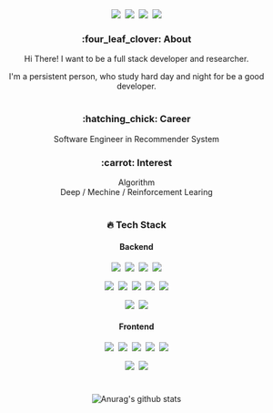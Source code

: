 <div align="center">
<a href="https://www.youtube.com/channel/UC7g9pnw7vjk80JUsxme7pBQ" target="_blank"><img src="https://img.shields.io/badge/YouTube-Dol AI-white?style=plastic&logo=youtube&logoColor=red"/></a>&nbsp;&nbsp;<a href="https://sungwookyoo.github.io/" target="_blank"><img src="https://img.shields.io/badge/Jekyll Blog-Data is new oil-white?style=plastic&logo=jekyll&logoColor=red"/></a>&nbsp;&nbsp;<a href="mailto:l22491360@gmail.com" target="_blank"><img src="https://img.shields.io/badge/-Gmail-d14836?style=flat-square&logo=Gmail&logoColor=white&link=mailto:l22491360@gmail.com"/></a>&nbsp;&nbsp<a href="https://www.linkedin.com/in/sung-wook-yoo-b98235165" target="_blank"><img src="https://img.shields.io/badge/LinkedIn-about-white?style=plastic&logo=linkedin&logoColor=blue"/></a>

<h3> :four_leaf_clover: About </h3>
  
<p>Hi There! I want to be a full stack developer and researcher.</p>
<p>I'm a persistent person, who study hard day and night for be a good developer.</p> 

#
<h3> :hatching_chick: Career </h3>
Software Engineer in Recommender System

<h3> :carrot: Interest </h3>
Algorithm <br>
Deep / Mechine / Reinforcement Learing

#
<h3> 🔥 Tech Stack </h3>
<h4> Backend </h4>
<p><img src="https://img.shields.io/badge/Python-white?style=flat&logo=Python&logoColor=#3776AB"/>&nbsp;&nbsp;<img src="https://img.shields.io/badge/c++-gray?style=flat&logo=cplusplus&logoColor=blue"/>&nbsp;&nbsp;<img src="https://img.shields.io/badge/scala-white?style=flat&logo=scala&logoColor=red"/>&nbsp;&nbsp;<img src="https://img.shields.io/badge/Java-white?style=flat&logo=Java&logoColor=blue"/></p>

<p><img src="https://img.shields.io/badge/MySQL-gray?style=flat&logo=MySQL&logoColor=blue"/>&nbsp;&nbsp;<img src="https://img.shields.io/badge/MongoDB-white?style=flat&logo=mongodb&logoColor=green"/>&nbsp;&nbsp;<img src="https://img.shields.io/badge/Redis-0769AD?style=flat&logo=redis&logoColor=black"/>&nbsp;&nbsp;<img src="https://img.shields.io/badge/Rocksdb-pink?style=flat&logo=rocksdb&logoColor=764ABC"/>&nbsp;&nbsp;<img src="https://img.shields.io/badge/Kafka-0769AD?style=flat&logo=kafka&logoColor=black"/></p>
  
<p><img src="https://img.shields.io/badge/Kubernetes-0769AD?style=flat&logo=kubernetes&logoColor=black"/>&nbsp;&nbsp;<img src="https://img.shields.io/badge/Docker-gray?style=flat&logo=docker&logoColor=blue"/></p>
  
<h4> Frontend </h4>
<p><img src="https://img.shields.io/badge/HTML5-E34F26?style=flat&logo=html5&logoColor=white"/>&nbsp;&nbsp;<img src="https://img.shields.io/badge/CSS3-1572B6?style=flat&logo=css3&logoColor=white"/>&nbsp;&nbsp;<img src="https://img.shields.io/badge/JavaScript-gray?style=flat&logo=JavaScript&logoColor=F7DF1E"/>&nbsp;&nbsp;<img src="https://img.shields.io/badge/React-gray?style=flat&logo=React&logoColor=61DAFB"/>&nbsp;&nbsp;<img src="https://img.shields.io/badge/django-white?style=flat&logo=django&logoColor=green"/></p>

<p><img src="https://img.shields.io/badge/GitHub-gray?style=flat&logo=GitHub&logoColor=black"/>&nbsp;&nbsp;<img src="https://img.shields.io/badge/Git-blue?style=flat&logo=Git&logoColor=F05032"/></p>
  
#
![Anurag's github stats](https://github-readme-stats.vercel.app/api?username=swyo&show_icons=true&theme=tokyonight)
</div>
